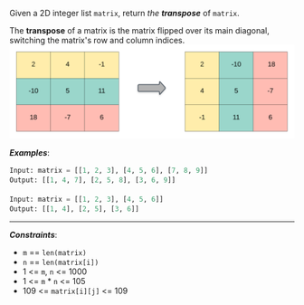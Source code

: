 Given a 2D integer list `matrix`, return _the **transpose**_ of `matrix`.

The **transpose** of a matrix is the matrix flipped over its main diagonal, switching the matrix's row and column indices.
![alt text](image.png)

**_Examples_**:
```python
Input: matrix = [[1, 2, 3], [4, 5, 6], [7, 8, 9]]
Output: [[1, 4, 7], [2, 5, 8], [3, 6, 9]]

Input: matrix = [[1, 2, 3], [4, 5, 6]]
Output: [[1, 4], [2, 5], [3, 6]]
```
---
**_Constraints_**:
- `m` == `len(matrix)`
- `n` == `len(matrix[i])`
- 1 <= `m`, `n` <= 1000
- 1 <= `m` * `n` <= 105
- 109 <= `matrix[i][j]` <= 109
